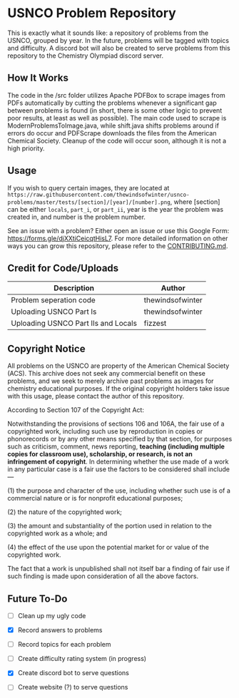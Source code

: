 # USNCO Problem Repository

This is exactly what it sounds like: a repository of problems from the USNCO, grouped by year. In the future, problems will be tagged with topics and difficulty. A discord bot will also be created to serve problems from this repository to the Chemistry Olympiad discord server.

## How It Works
The code in the /src folder utilizes Apache PDFBox to scrape images from PDFs automatically by cutting the problems whenever a significant gap between problems is found (in short, there is some other logic to prevent poor results, at least as well as possible). The main code used to scrape is ModernProblemsToImage.java, while shift.java shifts problems around if errors do occur and PDFScrape downloads the files from the American Chemical Society. Cleanup of the code will occur soon, although it is not a high priority.

## Usage

If you wish to query certain images, they are located at `https://raw.githubusercontent.com/thewindsofwinter/usnco-problems/master/tests/[section]/[year]/[number].png`, where [section] can be either `locals`, `part_i`, or `part_ii`, year is the year the problem was created in, and number is the problem number.

See an issue with a problem? Either open an issue or use this Google Form: https://forms.gle/djXXtiCeicqtHisL7. For more detailed information on other ways you can grow this repository, please refer to the [CONTRIBUTING.md](https://github.com/thewindsofwinter/usnco-problems/blob/master/CONTRIBUTING.md).

## Credit for Code/Uploads

Description | Author
--- | --- 
Problem seperation code | thewindsofwinter
Uploading USNCO Part Is | thewindsofwinter
Uploading USNCO Part IIs and Locals | fizzest

## Copyright Notice

All problems on the USNCO are property of the American Chemical Society (ACS). This archive does not seek any commercial benefit on these problems, and we seek to merely archive past problems as images for chemistry educational purposes. If the original copyright holders take issue with this usage, please contact the author of this repository.

According to Section 107 of the Copyright Act:

Notwithstanding the provisions of sections 106 and 106A, the fair use of a copyrighted work, including such use by reproduction in copies or phonorecords or by any other means specified by that section, for purposes such as criticism, comment, news reporting, **teaching (including multiple copies for classroom use), scholarship, or research, is not an infringement of copyright**. In determining whether the use made of a work in any particular case is a fair use the factors to be considered shall include—

(1) the purpose and character of the use, including whether such use is of a commercial nature or is for nonprofit educational purposes;

(2) the nature of the copyrighted work;

(3) the amount and substantiality of the portion used in relation to the copyrighted work as a whole; and

(4) the effect of the use upon the potential market for or value of the copyrighted work.

The fact that a work is unpublished shall not itself bar a finding of fair use if such finding is made upon consideration of all the above factors.

## Future To-Do
 - [ ] Clean up my ugly code
 - [X] Record answers to problems
 - [ ] Record topics for each problem
 - [ ] Create difficulty rating system (in progress)
 - [X] Create discord bot to serve questions
 - [ ] Create website (?) to serve questions

